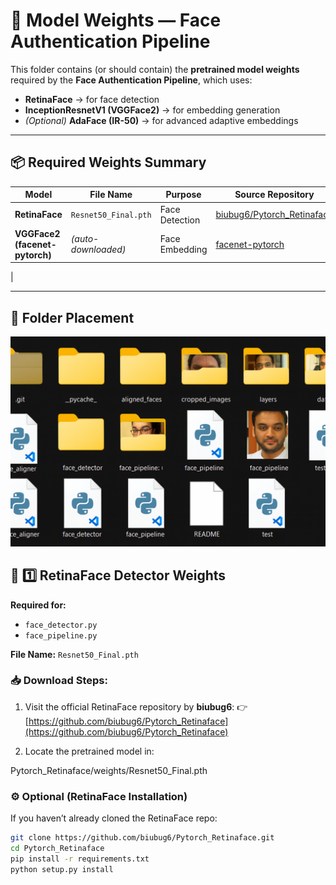 # 🧠 Model Weights — Face Authentication Pipeline

This folder contains (or should contain) the **pretrained model weights** required by the **Face Authentication Pipeline**, which uses:

- **RetinaFace** → for face detection  
- **InceptionResnetV1 (VGGFace2)** → for embedding generation  
- *(Optional)* **AdaFace (IR-50)** → for advanced adaptive embeddings

---

## 📦 Required Weights Summary

| Model | File Name | Purpose | Source Repository |
|--------|------------|----------|------------------|
| **RetinaFace** | `Resnet50_Final.pth` | Face Detection | [biubug6/Pytorch_Retinaface](https://github.com/biubug6/Pytorch_Retinaface) |
| **VGGFace2 (facenet-pytorch)** | *(auto-downloaded)* | Face Embedding | [facenet-pytorch](https://github.com/timesler/facenet-pytorch) |
|

---

## 🧩 Folder Placement

![alt text](f2fc5ab6-1d89-4003-96c5-bec0efe77d26.png)


## 🔩 1️⃣ RetinaFace Detector Weights

**Required for:**
- `face_detector.py`
- `face_pipeline.py`

**File Name:** `Resnet50_Final.pth`

### 📥 Download Steps:
1. Visit the official RetinaFace repository by **biubug6**:
   👉 [https://github.com/biubug6/Pytorch_Retinaface](https://github.com/biubug6/Pytorch_Retinaface)

2. Locate the pretrained model in:

Pytorch_Retinaface/weights/Resnet50_Final.pth



### ⚙️ Optional (RetinaFace Installation)
If you haven’t already cloned the RetinaFace repo:
```bash
git clone https://github.com/biubug6/Pytorch_Retinaface.git
cd Pytorch_Retinaface
pip install -r requirements.txt
python setup.py install

